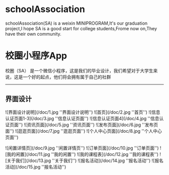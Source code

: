 # schoolAssociation
schoolAssociation(SA) is a weixin MINIPROGRAM,It's our graduation project,I hope SA is a good start for college students,Frome now on,They have their own community.

# 校圈小程序App
校圈（SA） 是一个微信小程序，这是我们的毕业设计，我们希望对于大学生来说，这是一个好的起点，他们将会拥有属于自己的社群

---
## 界面设计

![界面设计说明](/doc/1.jpg ''界面设计说明'')
![首页](/doc/2.jpg ''首页'')
![信息认证页面1-3](/doc/3.jpg ''信息认证页面'')
![信息认证页面4](/doc/4.jpg ''信息认证页面'')
![资讯页面](/doc/5.jpg ''资讯页面'')
![发布页面](/doc/6.jpg ''发布页面'')
![逛逛页面](/doc/7.jpg ''逛逛页面'')
![个人中心页面](/doc/8.jpg ''个人中心页面'')

![闲置详情页](/doc/9.jpg ''闲置详情页'')
![订单页面](/doc/10.jpg ''订单页面'')
![我的闲置](/doc/11.jpg ''我的闲置'')
![我的课程表](/doc/12.jpg ''我的课程表'')
![关于我们](/doc/13.jpg ''关于我们'')
![报名活动](/doc/14.jpg ''报名活动'')
![报名活动](/doc/15.jpg ''报名活动'')